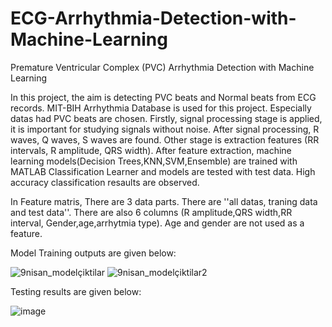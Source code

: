 # ECG-Arrhythmia-Detection-with-Machine-Learning
Premature Ventricular Complex (PVC) Arrhythmia Detection with Machine Learning
 
In this project, the aim is detecting PVC beats and Normal beats from ECG records. MIT-BIH Arrhythmia Database is used for this project. Especially datas had PVC beats are chosen.  Firstly, signal processing stage is applied, it is important for studying signals without noise. After signal processing, R waves, Q waves, S waves are found. Other stage is extraction features (RR intervals, R amplitude, QRS width). After feature extraction, machine learning models(Decision Trees,KNN,SVM,Ensemble) are trained with MATLAB Classification Learner and models are tested with test data. High accuracy classification resaults are observed.



In Feature matris, There are 3 data parts. There are ''all datas, traning data and test data''. There are also 6 columns (R amplitude,QRS width,RR interval, Gender,age,arrhytmia type). Age and gender are not used as a feature. 

Model Training outputs are given below:

![9nisan_modelçiktilar](https://user-images.githubusercontent.com/47025526/164173926-41dc2cc7-4635-417f-a438-a53197b002ac.PNG)
![9nisan_modelçiktilar2](https://user-images.githubusercontent.com/47025526/164173951-b2aef90f-2c95-4ebc-8f73-f2cb0f882460.PNG)



Testing results are given below:

![image](https://user-images.githubusercontent.com/47025526/164175534-40829e38-97d7-439b-8ed2-b0402727a7e8.png)

